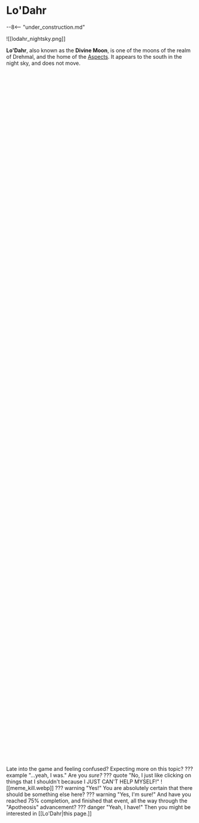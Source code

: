# Lo'Dahr

--8<-- "under_construction.md"

![[lodahr_nightsky.png]]

**Lo'Dahr**, also known as the **Divine Moon**, is one of the moons of the realm of Drehmal, and the home of the [Aspects](/Lore/Higher_Beings/Aspects). It appears to the south in the night sky, and does not move.






<br> <br> <br> <br> <br> <br> <br> <br> <br> <br> <br> <br> <br> <br> <br> <br> <br> <br> <br> <br> <br> <br> <br> <br> <br> <br> <br> <br> <br> <br> <br> <br> <br> <br> <br> <br> <br> <br> <br> <br> <br> <br> <br> <br> <br> <br> <br> <br> <br> <br> <br> <br> <br> <br> <br> <br> <br> <br> <br> <br> <br> <br> <br> <br> <br> <br> <br> <br> <br> <br> <br> <br> <br> <br> <br> <br> <br> <br> <br> <br> <br> <br> <br> <br> <br> <br> <br> <br> <br> <br> <br> <br> <br> <br> <br> <br> <br> <br> <br> <br> <br> <br> <br> <br> <br> <br> <br> <br>

Late into the game and feeling confused? Expecting more on this topic?
??? example "...yeah, I was."
    Are you *sure?*
    ??? quote "No, I just like clicking on things that I shouldn't because I JUST CAN'T HELP MYSELF!"
        ![[meme_kill.webp]]
    ??? warning "Yes!"
        You are absolutely certain that there should be something else here?
        ??? warning "Yes, I'm sure!"
            And have you reached 75% completion, and finished that event, all the way through the "Apotheosis" advancement?
            ??? danger "Yeah, I have!"
                Then you might be interested in [[Lo'Dahr|this page.]]